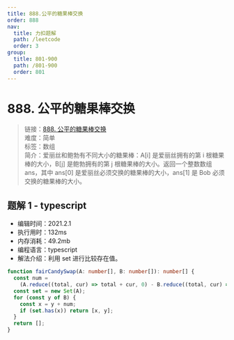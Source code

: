 ```yaml
---
title: 888.公平的糖果棒交换
order: 888
nav:
  title: 力扣题解
  path: /leetcode
  order: 3
group:
  title: 801-900
  path: /801-900
  order: 801
---
```


# 888. 公平的糖果棒交换

> 链接：[888. 公平的糖果棒交换](https://leetcode-cn.com/problems/fair-candy-swap/)  
> 难度：简单  
> 标签：数组  
> 简介：爱丽丝和鲍勃有不同大小的糖果棒：A[i] 是爱丽丝拥有的第 i 根糖果棒的大小，B[j] 是鲍勃拥有的第 j 根糖果棒的大小。返回一个整数数组 ans，其中 ans[0] 是爱丽丝必须交换的糖果棒的大小，ans[1] 是 Bob 必须交换的糖果棒的大小。

## 题解 1 - typescript

- 编辑时间：2021.2.1
- 执行用时：132ms
- 内存消耗：49.2mb
- 编程语言：typescript
- 解法介绍：利用 set 进行比较存在值。

```typescript
function fairCandySwap(A: number[], B: number[]): number[] {
  const num =
    (A.reduce((total, cur) => total + cur, 0) - B.reduce((total, cur) => total + cur, 0)) / 2;
  const set = new Set(A);
  for (const y of B) {
    const x = y + num;
    if (set.has(x)) return [x, y];
  }
  return [];
}
```
